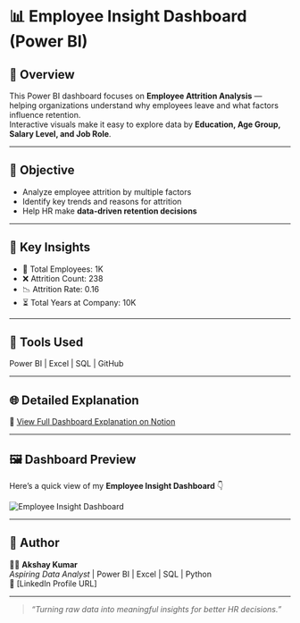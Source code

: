 # 📊 Employee Insight Dashboard (Power BI)

## 🧠 Overview  
This Power BI dashboard focuses on **Employee Attrition Analysis** — helping organizations understand why employees leave and what factors influence retention.  
Interactive visuals make it easy to explore data by **Education, Age Group, Salary Level, and Job Role**.

---

## 🎯 Objective  
- Analyze employee attrition by multiple factors  
- Identify key trends and reasons for attrition  
- Help HR make **data-driven retention decisions**

---

## 🧩 Key Insights  
- 👥 Total Employees: 1K  
- ❌ Attrition Count: 238  
- 📉 Attrition Rate: 0.16  
- ⏳ Total Years at Company: 10K  

---

## 🧰 Tools Used  
Power BI | Excel | SQL | GitHub  

---

## 🌐 Detailed Explanation  
🔗 [View Full Dashboard Explanation on Notion](https://www.notion.so/Sales-Performance-Dashboard-Power-BI-28e546669c7e80f39973e4e0905ac8b9)

---

## 🖼️ Dashboard Preview  
Here’s a quick view of my **Employee Insight Dashboard** 👇  

![Employee Insight Dashboard](Dashboard_images/Screenshot%202025-10-21%20000238.png)

---

## 💬 Author  
👨‍💻 **Akshay Kumar**  
*Aspiring Data Analyst* | Power BI | Excel | SQL | Python  
🔗 [LinkedIn Profile URL]

---

> _“Turning raw data into meaningful insights for better HR decisions.”_







